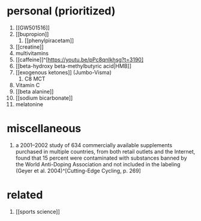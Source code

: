 # personal (prioritized)
1. [[GW501516]]
2. [[bupropion]]
	1. [[phenylpiracetam]]
3. [[creatine]]
4. multivitamins
7. [[caffeine]]^[https://youtu.be/pPc8qnIkhsg?t=3190]
8. [[beta-hydroxy beta-methylbutyric acid|HMB]]
9. [[exogenous ketones]] (Jumbo-Visma)
	1. C8 MCT
10. Vitamin C
11. [[beta alanine]]
12. [[sodium bicarbonate]]
13. melatonine

# miscellaneous
1. a 2001–2002 study of 634 commercially available supplements purchased in multiple countries, from both retail outlets and the Internet, found that 15 percent were contaminated with substances banned by the World Anti-Doping Association and not included in the labeling (Geyer et al. 2004)^[Cutting-Edge Cycling, p. 269]

# related
1. [[sports science]]
